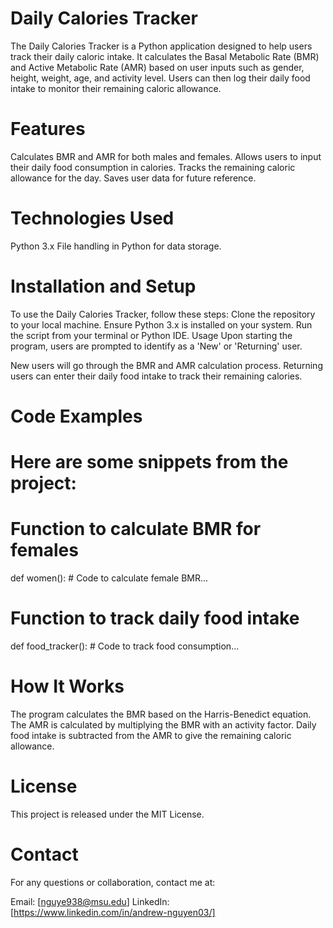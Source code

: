 # Daily Calories Tracker
The Daily Calories Tracker is a Python application designed to help users track their daily caloric intake. It calculates the Basal Metabolic Rate (BMR) and Active Metabolic Rate (AMR) based on user inputs such as gender, height, weight, age, and activity level. Users can then log their daily food intake to monitor their remaining caloric allowance.

# Features
Calculates BMR and AMR for both males and females.
Allows users to input their daily food consumption in calories.
Tracks the remaining caloric allowance for the day.
Saves user data for future reference.

# Technologies Used
Python 3.x
File handling in Python for data storage.

# Installation and Setup
To use the Daily Calories Tracker, follow these steps:
Clone the repository to your local machine.
Ensure Python 3.x is installed on your system.
Run the script from your terminal or Python IDE.
Usage
Upon starting the program, users are prompted to identify as a 'New' or 'Returning' user.

New users will go through the BMR and AMR calculation process.
Returning users can enter their daily food intake to track their remaining calories.
# Code Examples
# Here are some snippets from the project:
# Function to calculate BMR for females
def women():
    # Code to calculate female BMR...

# Function to track daily food intake
def food_tracker():
    # Code to track food consumption...
# How It Works
The program calculates the BMR based on the Harris-Benedict equation.
The AMR is calculated by multiplying the BMR with an activity factor.
Daily food intake is subtracted from the AMR to give the remaining caloric allowance.


# License
This project is released under the MIT License.

# Contact
For any questions or collaboration, contact me at:

Email: [nguye938@msu.edu]
LinkedIn: [https://www.linkedin.com/in/andrew-nguyen03/]
